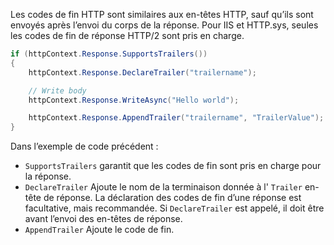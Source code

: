 Les codes de fin HTTP sont similaires aux en-têtes HTTP, sauf qu’ils sont envoyés après l’envoi du corps de la réponse. Pour IIS et HTTP.sys, seules les codes de fin de réponse HTTP/2 sont pris en charge.

```csharp
if (httpContext.Response.SupportsTrailers())
{
    httpContext.Response.DeclareTrailer("trailername"); 

    // Write body
    httpContext.Response.WriteAsync("Hello world");

    httpContext.Response.AppendTrailer("trailername", "TrailerValue");
}
```

Dans l’exemple de code précédent :

* `SupportsTrailers` garantit que les codes de fin sont pris en charge pour la réponse.
* `DeclareTrailer` Ajoute le nom de la terminaison donnée à l' `Trailer` en-tête de réponse. La déclaration des codes de fin d’une réponse est facultative, mais recommandée. Si `DeclareTrailer` est appelé, il doit être avant l’envoi des en-têtes de réponse.
* `AppendTrailer` Ajoute le code de fin.
